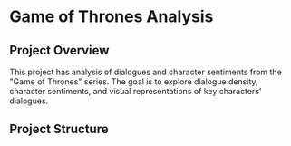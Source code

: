# Game of Thrones Analysis

## Project Overview

This project has analysis of dialogues and character sentiments from the "Game of Thrones" series. The goal is to explore dialogue density, character sentiments, and visual representations of key characters' dialogues.

## Project Structure


